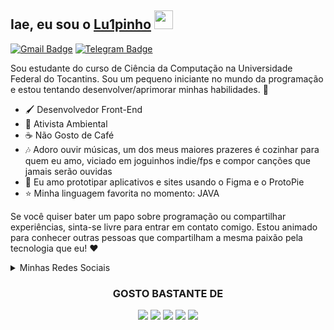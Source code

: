 ## Iae, eu sou o [Lu1pinho](https://https://github.com/lu1pinho) <img src="https://emojis.slackmojis.com/emojis/images/1643514812/8270/blob-dance.gif?1643514812" width="30"/> 

[![Gmail Badge](https://img.shields.io/badge/-oluisgustavoalves@gmail.com-c14438?style=flat&logo=Gmail&logoColor=white)](mailto:oluisgustavoalves@gmail.com "Me mande um email :3")
[![Telegram Badge](https://img.shields.io/badge/-@lu1pinho-0088CC?style=flat&logo=Telegram&logoColor=white)](https://t.me/lu1pinho "Fale comigo pelo telegram :3")



Sou estudante do curso de Ciência da Computação na Universidade Federal do Tocantins. Sou um pequeno iniciante no mundo da programação e estou tentando desenvolver/aprimorar minhas habilidades. 🚀

- 🖌️ Desenvolvedor Front-End
- 🌱 Ativista Ambiental
- ☕ Não Gosto de Café
- 🎶 Adoro ouvir músicas, um dos meus maiores prazeres é cozinhar para quem eu amo, viciado em joguinhos indie/fps e compor canções que jamais serão ouvidas
- 🎨 Eu amo prototipar aplicativos e sites usando o Figma e o ProtoPie
- ⭐ Minha linguagem favorita no momento: JAVA
  
Se você quiser bater um papo sobre programação ou compartilhar experiências, sinta-se livre para entrar em contato comigo. Estou animado para conhecer outras pessoas que compartilham a mesma paixão pela tecnologia que eu! ❤️
<details>
  <summary>Minhas Redes Sociais</summary>
  
[![Instagram Badge](https://img.shields.io/badge/-Instagram-C13584?style=flat&logo=Instagram&logoColor=white)](https://www.instagram.com/lu_iiis/ "Me segue no insta ❤️")
[![Telegram Badge](https://img.shields.io/badge/-@lu1pinho-0088CC?style=flat&logo=Telegram&logoColor=white)](https://t.me/lu1pinho "Fale comigo pelo telegram 📩")
[![YouTube Badge](https://img.shields.io/badge/-YouTube-FF0000?style=flat&logo=YouTube&logoColor=white)](https://www.youtube.com/channel/UCLUvDcj-aKrTPPcmXN8YO1w "Meu canal no Youtube 🎥")
[![Spotify Badge](https://img.shields.io/badge/-Spotify-1DB954?style=flat&logo=Spotify&logoColor=white)](https://open.spotify.com/user/31s6lpcol7df6f5bslngvjci5oru?si=89334de6117f4c17 "Meu perfil no Spotify 🎶")
</details>

<div align="center">
    <h3>GOSTO BASTANTE DE</h3>
    <img src="https://img.shields.io/badge/HTML5-019?style=for-the-badge&logo=html5&logoColor=white">
    <img src="https://img.shields.io/badge/CSS3-019?style=for-the-badge&logo=css3&logoColor=white">
    <img src="https://img.shields.io/badge/Java-019?style=for-the-badge&logo=openjdk&logoColor=white">
    <img src="https://img.shields.io/badge/Figma-019?style=for-the-badge&logo=figma&logoColor=white">
    <img src="https://img.shields.io/badge/Adobe%20XD-019?style=for-the-badge&logo=Adobe%20XD&logoColor=white">
</div>

